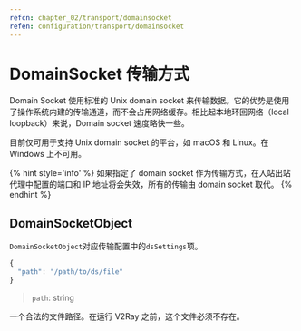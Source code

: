 ```yaml
---
refcn: chapter_02/transport/domainsocket
refen: configuration/transport/domainsocket
---
```


# DomainSocket 传输方式

Domain Socket 使用标准的 Unix domain socket 来传输数据。它的优势是使用了操作系统内建的传输通道，而不会占用网络缓存。相比起本地环回网络（local loopback）来说，Domain socket 速度略快一些。

目前仅可用于支持 Unix domain socket 的平台，如 macOS 和 Linux。在 Windows 上不可用。

{% hint style='info' %}
如果指定了 domain socket 作为传输方式，在入站出站代理中配置的端口和 IP 地址将会失效，所有的传输由 domain socket 取代。
{% endhint %}

## DomainSocketObject

`DomainSocketObject`对应传输配置中的`dsSettings`项。

```javascript
{
  "path": "/path/to/ds/file"
}
```

> `path`: string

一个合法的文件路径。在运行 V2Ray 之前，这个文件必须不存在。
